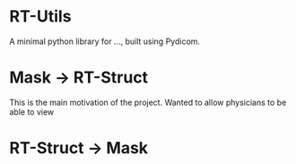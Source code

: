 # RT-Utils
A minimal python library for ..., built using Pydicom.

# Mask -> RT-Struct
This is the main motivation of the project. Wanted to allow physicians to be able to view 

# RT-Struct -> Mask